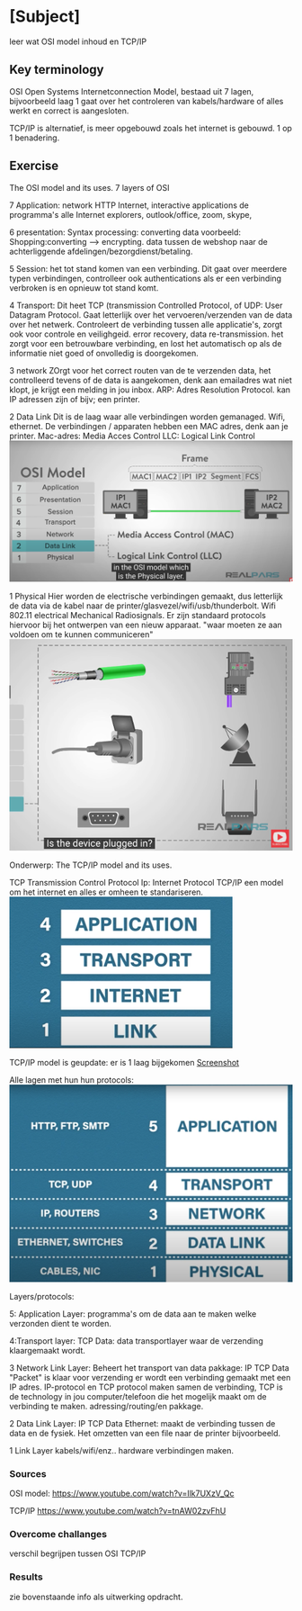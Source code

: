 # [Subject]
leer wat OSI model inhoud en TCP/IP

## Key terminology
OSI  Open Systems Internetconnection Model, bestaad uit 7 lagen, bijvoorbeeld laag 1 gaat over het controleren van kabels/hardware of alles werkt en correct is aangesloten. 

TCP/IP is alternatief, is meer opgebouwd zoals het internet is gebouwd.  1 op 1 benadering.

## Exercise
The OSI model and its uses. 
7 layers of OSI

7 Application:  network HTTP Internet, interactive applications de programma's
alle Internet explorers, outlook/office, zoom, skype,  

6 presentation: 
Syntax processing: converting data voorbeeld: Shopping:converting --> encrypting. 
data tussen de webshop naar de achterliggende afdelingen/bezorgdienst/betaling. 

5 Session:
het tot stand komen van een verbinding. 
Dit gaat over meerdere typen verbindingen, controlleer ook authentications als er een verbinding verbroken is en opnieuw tot stand komt.

4 Transport: 
Dit heet TCP (transmission Controlled Protocol,  of UDP: User Datagram Protocol.
Gaat letterlijk over het vervoeren/verzenden van de data over het netwerk. Controleert de verbinding tussen alle applicatie's, zorgt ook voor controle en veilighgeid.   error recovery, data re-transmission. het zorgt voor een betrouwbare verbinding, en lost het automatisch op als de informatie niet goed of onvolledig is doorgekomen. 
 
 
3 network
ZOrgt voor het correct routen van de te verzenden data, het controlleerd tevens of de data is aangekomen, denk aan emailadres wat niet klopt, je krijgt een melding in jou inbox.  ARP: Adres Resolution Protocol. kan IP adressen zijn of bijv; een printer. 

2 Data Link
Dit is de laag waar alle verbindingen worden gemanaged. Wifi, ethernet. De verbindingen / apparaten hebben een MAC adres, denk aan je printer. 
Mac-adres: Media Acces Control 
LLC: Logical Link Control  
![screenshot](../00_includes/Datalink%20layer.png)

1 Physical 
Hier worden de electrische verbindingen gemaakt, dus letterlijk de data via de kabel naar de printer/glasvezel/wifi/usb/thunderbolt. Wifi 802.11
electrical Mechanical Radiosignals.   Er zijn standaard protocols hiervoor bij het ontwerpen van een nieuw apparaat. "waar moeten ze aan voldoen om te kunnen communiceren"
![screenshot](../00_includes/Electrical%20divices.png)

Onderwerp: 
The TCP/IP model and its uses.

TCP  Transmission Control Protocol
Ip: Internet Protocol
TCP/IP een model om het internet en alles er omheen te standariseren. 
![screenshot](../00_includes/TCP%3AIP%20Layers.png)

 TCP/IP model is geupdate: er is 1 laag bijgekomen 
 [Screenshot](../00_includes/TCP%3AIP%20Layers.png)

Alle lagen met hun hun protocols:
![screenshot](../00_includes/Layers%20met%20protocols.png)

Layers/protocols: 

5: Application Layer: programma's om de data aan te maken welke verzonden dient te worden. 

4:Transport layer: TCP Data: data transportlayer waar de verzending klaargemaakt wordt.

3 Network Link Layer: Beheert het transport van data pakkage: IP TCP Data  "Packet" is klaar voor verzending er wordt een verbinding gemaakt met een IP adres. IP-protocol en TCP protocol maken samen de verbinding, TCP is de technology in jou computer/telefoon die het mogelijk maakt om de verbinding te maken. adressing/routing/en pakkage. 

2 Data Link Layer: IP TCP Data Ethernet: maakt de verbinding tussen de data en de fysiek.  Het omzetten van een file naar de printer bijvoorbeeld. 

1 Link Layer  kabels/wifi/enz.. hardware verbindingen maken. 
 


 
### Sources
OSI model: https://www.youtube.com/watch?v=Ilk7UXzV_Qc

TCP/IP   https://www.youtube.com/watch?v=tnAW02zvFhU

### Overcome challanges
verschil begrijpen tussen OSI TCP/IP

### Results
zie bovenstaande info als uitwerking opdracht. 